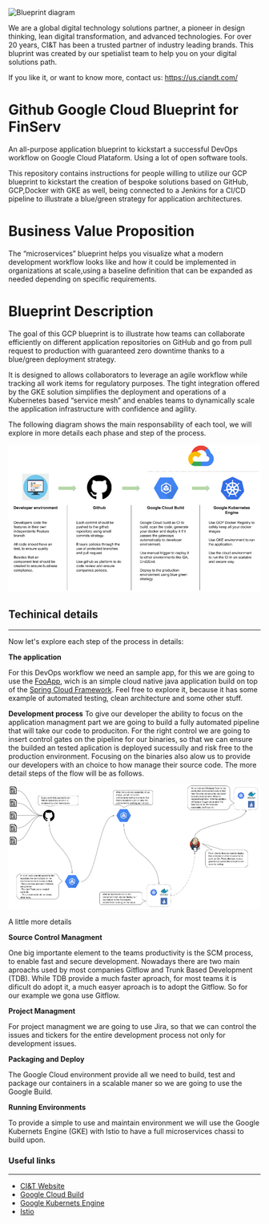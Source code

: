 ![Blueprint diagram](https://us.ciandt.com/themes/custom/ciandt/images/ciandt-logo-for-light.png)

We are a global digital technology solutions partner, a pioneer in design thinking, lean digital transformation, and advanced technologies. For over 20 years, CI&T has been a trusted partner of industry leading brands. This bluprint was created by our spetialist team to help you on your digital solutions path.

If you like it, or want to know more, contact us: https://us.ciandt.com/

# Github Google Cloud Blueprint for FinServ
An all-purpose application blueprint to kickstart a successful DevOps workflow on Google Cloud Plataform. Using a lot of open software tools.

This repository contains instructions for people willing to utilize our GCP  blueprint to kickstart the creation of bespoke solutions based on GitHub, GCP,Docker with GKE as well, being connected to a Jenkins for a CI/CD pipeline to illustrate a blue/green strategy for application architectures.

# Business Value Proposition

The “microservices” blueprint helps you visualize what a modern development workflow looks like and how it could be implemented in organizations at scale,using a baseline definition that can be expanded as needed depending on specific requirements.

# Blueprint Description

The goal of this GCP blueprint is to illustrate how teams can collaborate efficiently on different application repositories on GitHub and go from pull request to production with guaranteed zero downtime thanks to a blue/green deployment strategy.

It is designed to allows collaborators to leverage an agile workflow while tracking all work items for regulatory purposes. The tight integration offered by the GKE solution simplifies the deployment and operations of a Kubernetes based “service mesh” and enables teams to dynamically scale the application infrastructure with confidence and agility.

The following diagram shows the main responsability of each tool, we will explore in more details each phase and step of the process.

![Strategic Workflow](./strategic_workflow.png)

## Techinical details
---
Now let's explore each step of the process in details:

**The application** 

For this DevOps workflow we need an sample app, for this we are going to use the [FooApp](https://github.com/rsdomingues/fooapp), wich is an simple cloud native java application build on top of the [Spring Cloud Framework](https://spring.io/projects/spring-cloud). Feel free to explore it, because it has some example of automated testing, clean architecture and some other stuff.

**Development process**
To give our developer the ability to focus on the application managment part we are going to build a fully automated pipeline that will take our code to produciton. For the right control we are going to insert control gates on the pipeline for our binaries, so that we can ensure the builded an tested aplication is deployed sucessully and risk free to the production environment. Focusing on the binaries also alow us to provide our developers with an choice to how manage their source code. The more detail steps of the flow will be as follows.

![Developer Flow](./developer_flow.png)

A little more details

**Source Control Managment**

One big importante element to the teams productivity is the SCM process, to enable fast and secure development. Nowadays there are two main aproachs used by most companies Gitflow and Trunk Based Development (TDB). While TDB provide a much faster aproach, for most teams it is dificult do adopt it, a much easyer aproach is to adopt the Gitflow. So for our example we gona use Gitflow.

**Project Managment**

For project managment we are going to use Jira, so that we can control the issues and tickers for the entire development process not only for development issues.

**Packaging and Deploy**

The Google Cloud environment provide all we need to build, test and package our containers in a scalable maner so we are going to use the Google Build. 

**Running Environments**

To provide a simple to use and maintain environment we will use the Google Kubernets Engine (GKE) with Istio to have a full microservices chassi to build upon. 

### Useful links
---
- [CI&T Website](https://us.ciandt.com/)
- [Google Cloud Build](https://cloud.google.com/cloud-build/)
- [Google Kubernets Engine](https://cloud.google.com/kubernetes-engine/)
- [Istio](http://istio.io)

